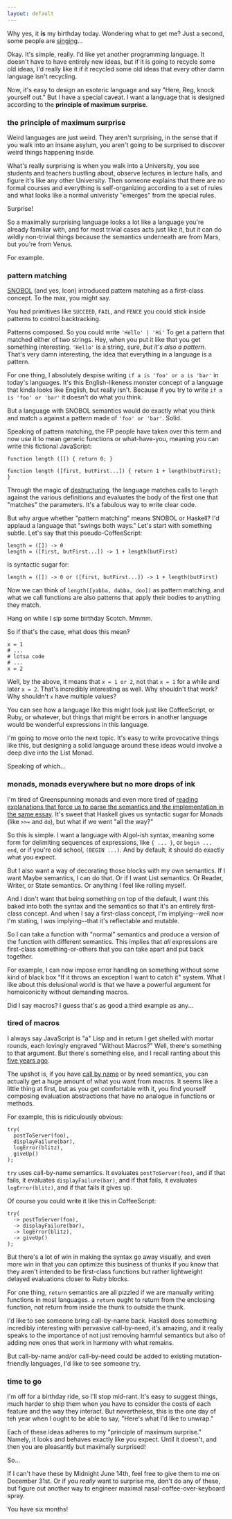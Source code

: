 ```yaml
---
layout: default
---
```


Why yes, it **is** my birthday today. Wondering what to get me? Just a second, some people are [singing](https://www.youtube.com/watch?v=hgmcJCMHl7w)...

Okay. It's simple, really. I'd like yet another programming language. It doesn't have to have entirely new ideas, but if it is going to recycle some old ideas, I'd really like it if it recycled some old ideas that every other damn language isn't recycling.

Now, it's easy to design an esoteric language and say "Here, Reg, knock yourself out." But I have a special caveat. I want a language that is designed according to the **principle of maximum surprise**.

### the principle of maximum surprise

Weird languages are just weird. They aren't surprising, in the sense that if you walk into an insane asylum, you aren't going to be surprised to discover weird things happening inside.

What's really surprising is when you walk into a University, you see students and teachers bustling about, observe lectures in lecture halls, and figure it's like any other University. Then someone explains that there are no formal courses and everything is self-organizing according to a set of rules and what looks like a normal univeristy "emerges" from the special rules.

Surprise!

So a maximally surprising language looks a lot like a language you're already familiar with, and for most trivial cases acts just like it, but it can do wildly non-trivial things because the semantics underneath are from Mars, but you're from Venus.

For example.

### pattern matching

[SNOBOL](https://dl.dropboxusercontent.com/u/5038808/bookshelf/gb.pdf) (and yes, Icon) introduced pattern matching as a first-class concept. To the max, you might say.

You had primitives like `SUCCEED`, `FAIL`, and `FENCE` you could stick inside patterns to control backtracking.

Patterns composed. So you could write `'Hello' | 'Hi'` To get a pattern that matched either of two strings. Hey, when you put it like that you get something interesting. `'Hello'` is a string, sure, *but it's also a pattern*. That's very damn interesting, the idea that everything in a language is a pattern.

For one thing, I absolutely despise writing `if a is 'foo' or a is 'bar'` in today's languages. It's this English-likeness monster concept of a language that kinda looks like English, but really isn't. Because if you try to write `if a is 'foo' or 'bar'` it doesn't do what you think.

But a language with SNOBOL semantics would do exactly what you think and match `a` against a pattern made of `'foo' or 'bar'`. Solid.

Speaking of pattern matching, the FP people have taken over this term and now use it to mean generic functions or what-have-you, meaning you can write this fictional JavaScript:

    function length ([]) { return 0; }
    
    function length ([first, butFirst...]) { return 1 + length(butFirst); }
    
Through the magic of [destructuring](http://blog.carbonfive.com/2011/09/28/destructuring-assignment-in-coffeescript/), the language matches calls to `length` against the various definitions and evaluates the body of the first one that "matches" the parameters. It's a fabulous way to write clear code.

But why argue whether "pattern matching" means SNOBOL or Haskell? I'd applaud a language that "swings both ways." Let's start with something subtle. Let's say that this pseudo-CoffeeScript:

    length = ([]) -> 0
    length = ([first, butFirst...]) -> 1 + length(butFirst)
    
Is syntactic sugar for:

    length = ([]) -> 0 or ([first, butFirst...]) -> 1 + length(butFirst)
    
Now we can think of `length([yabba, dabba, doo])` as pattern matching, and what we call functions are also patterns that apply their bodies to anything they match.

Hang on while I sip some birthday Scotch. Mmmm.

So if that's the case, what does this mean?

    x = 1
    # ...
    # lotsa code
    # ...
    x = 2
    
Well, by the above, it means that `x = 1 or 2`, not that `x = 1` for a while and later `x = 2`. That's incredibly interesting as well. Why shouldn't that work? Why shouldn't `x` have multiple values?

You can see how a language like this might look just like CoffeeScript, or Ruby, or whatever, but things that might be errors in another language would be wonderful expressions in this language.

I'm going to move onto the next topic. It's easy to write provocative things like this, but designing a solid language around these ideas would involve a deep dive into the List Monad.

Speaking of which...

### monads, monads everywhere but no more drops of ink

I'm tired of Greenspunning monads and even more tired of [reading explanations that force us to parse the semantics and the implementation in the same essay](https://en.wikibooks.org/wiki/Haskell/Understanding_monads). It's sweet that Haskell gives us syntactic sugar for Monads (like `>>=` and `do`), but what if we went "all the way?"

So this is simple. I want a language with Algol-ish syntax, meaning some form for delimiting sequences of expressions, like `{ ... }`, or `begin ... end`, or if you're old school, `(BEGIN ...)`. And by default, it should do exactly what you expect.

But I also want a way of decorating those blocks with my own semantics. If I want Maybe semantics, I can do that. Or if I want List semantics. Or Reader, Writer, or State semantics. Or anything I feel like rolling myself.

And I don't want that being something on top of the default, I want this baked into both the syntax and the semantics so that it's an entirely first-class concept. And when I say a first-class concept, I'm implying--well now I'm stating, I *was* implying--that it's reflectable and mutable.

So I can take a function with "normal" semantics and produce a version of the function with different semantics. This implies that *all* expressions are first-class something-or-others that you can take apart and put back together.

For example, I can now impose error handling on something without some kind of black box "If it throws an exception I want to catch it" system. What I like about this delusional world is that we have a powerful argument for homoiconicity without demanding macros.

Did I say macros? I guess that's as good a third example as any...

### tired of macros

I always say JavaScript is "a" Lisp and in return I get shelled with mortar rounds, each lovingly engraved "Without Macros?" Well, there's something to that argument. But there's something else, and I recall ranting about this [five years ago](http://weblog.raganwald.com/2008/06/macros-hygiene-and-call-by-name-in-ruby.html).

The upshot is, if you have [call by name](https://en.wikipedia.org/wiki/Evaluation_strategy#Call_by_name) or by need semantics, you can actually get a huge amount of what you want from macros. It seems like a little thing at first, but as you get comfortable with it, you find yourself composing evaluation abstractions that have no analogue in functions or methods.

For example, this is ridiculously obvious:

    try(
      postToServer(foo),
      displayFailure(bar),
      logError(blitz),
      giveUp()
    );

`try` uses call-by-name semantics. It evaluates `postToServer(foo)`, and if that fails, it evaluates `displayFailure(bar)`, and if that fails, it evaluates `logError(blitz)`, and if that fails it gives up.

Of course you could write it like this in CoffeeScript:

    try(
      -> postToServer(foo),
      -> displayFailure(bar),
      -> logError(blitz),
      -> giveUp()
    );

But there's a lot of win in making the syntax go away visually, and even more win in that you can optimize this business of thunks if you know that they aren't intended to be first-class functions but rather lightweight delayed evaluations closer to Ruby blocks.

For one thing, `return` semantics are all pizzled if we are manually writing functions in most languages. a `return` ought to return from the enclosing function, not return from inside the thunk to outside the thunk.

I'd like to see someone bring call-by-name back. Haskell does something incredibly interesting with pervasive call-by-need, it's amazing, and it really speaks to the importance of not just removing harmful semantics but also of adding new ones that work in harmony with what remains.

But call-by-name and/or call-by-need could be added to existing mutation-friendly languages, I'd like to see someone try.

### time to go

I'm off for a birthday ride, so I'll stop mid-rant. It's easy to suggest things, much harder to ship them when you have to consider the costs of each feature and the way they interact. But nevertheless, this is the one day of teh year when I ought to be able to say, "Here's what I'd like to unwrap."

Each of these ideas adheres to my "principle of maximum surprise." Namely, it looks and behaves exactly like you expect. Until it doesn't, and then you are pleasantly but maximally surprised!

So...

If I can't have these by Midnight June 14th, feel free to give them to me on December 31st. Or if you *really* want to surprise me, don't do any of these, but figure out another way to engineer maximal nasal-coffee-over-keyboard spray.

You have six months!